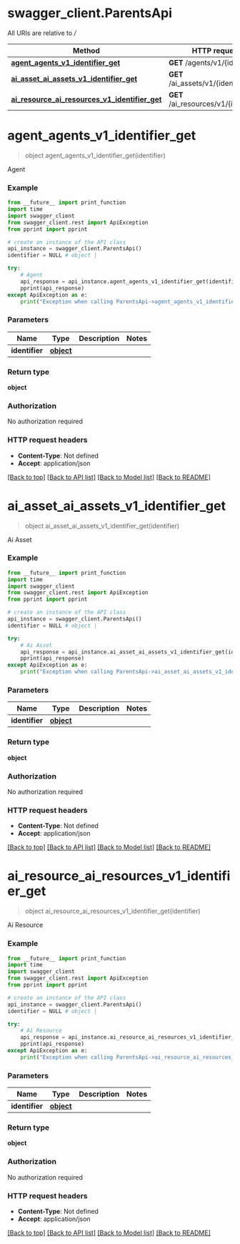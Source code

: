 # swagger_client.ParentsApi

All URIs are relative to */*

Method | HTTP request | Description
------------- | ------------- | -------------
[**agent_agents_v1_identifier_get**](ParentsApi.md#agent_agents_v1_identifier_get) | **GET** /agents/v1/{identifier} | Agent
[**ai_asset_ai_assets_v1_identifier_get**](ParentsApi.md#ai_asset_ai_assets_v1_identifier_get) | **GET** /ai_assets/v1/{identifier} | Ai Asset
[**ai_resource_ai_resources_v1_identifier_get**](ParentsApi.md#ai_resource_ai_resources_v1_identifier_get) | **GET** /ai_resources/v1/{identifier} | Ai Resource

# **agent_agents_v1_identifier_get**
> object agent_agents_v1_identifier_get(identifier)

Agent

### Example
```python
from __future__ import print_function
import time
import swagger_client
from swagger_client.rest import ApiException
from pprint import pprint

# create an instance of the API class
api_instance = swagger_client.ParentsApi()
identifier = NULL # object | 

try:
    # Agent
    api_response = api_instance.agent_agents_v1_identifier_get(identifier)
    pprint(api_response)
except ApiException as e:
    print("Exception when calling ParentsApi->agent_agents_v1_identifier_get: %s\n" % e)
```

### Parameters

Name | Type | Description  | Notes
------------- | ------------- | ------------- | -------------
 **identifier** | [**object**](.md)|  | 

### Return type

**object**

### Authorization

No authorization required

### HTTP request headers

 - **Content-Type**: Not defined
 - **Accept**: application/json

[[Back to top]](#) [[Back to API list]](../README.md#documentation-for-api-endpoints) [[Back to Model list]](../README.md#documentation-for-models) [[Back to README]](../README.md)

# **ai_asset_ai_assets_v1_identifier_get**
> object ai_asset_ai_assets_v1_identifier_get(identifier)

Ai Asset

### Example
```python
from __future__ import print_function
import time
import swagger_client
from swagger_client.rest import ApiException
from pprint import pprint

# create an instance of the API class
api_instance = swagger_client.ParentsApi()
identifier = NULL # object | 

try:
    # Ai Asset
    api_response = api_instance.ai_asset_ai_assets_v1_identifier_get(identifier)
    pprint(api_response)
except ApiException as e:
    print("Exception when calling ParentsApi->ai_asset_ai_assets_v1_identifier_get: %s\n" % e)
```

### Parameters

Name | Type | Description  | Notes
------------- | ------------- | ------------- | -------------
 **identifier** | [**object**](.md)|  | 

### Return type

**object**

### Authorization

No authorization required

### HTTP request headers

 - **Content-Type**: Not defined
 - **Accept**: application/json

[[Back to top]](#) [[Back to API list]](../README.md#documentation-for-api-endpoints) [[Back to Model list]](../README.md#documentation-for-models) [[Back to README]](../README.md)

# **ai_resource_ai_resources_v1_identifier_get**
> object ai_resource_ai_resources_v1_identifier_get(identifier)

Ai Resource

### Example
```python
from __future__ import print_function
import time
import swagger_client
from swagger_client.rest import ApiException
from pprint import pprint

# create an instance of the API class
api_instance = swagger_client.ParentsApi()
identifier = NULL # object | 

try:
    # Ai Resource
    api_response = api_instance.ai_resource_ai_resources_v1_identifier_get(identifier)
    pprint(api_response)
except ApiException as e:
    print("Exception when calling ParentsApi->ai_resource_ai_resources_v1_identifier_get: %s\n" % e)
```

### Parameters

Name | Type | Description  | Notes
------------- | ------------- | ------------- | -------------
 **identifier** | [**object**](.md)|  | 

### Return type

**object**

### Authorization

No authorization required

### HTTP request headers

 - **Content-Type**: Not defined
 - **Accept**: application/json

[[Back to top]](#) [[Back to API list]](../README.md#documentation-for-api-endpoints) [[Back to Model list]](../README.md#documentation-for-models) [[Back to README]](../README.md)

